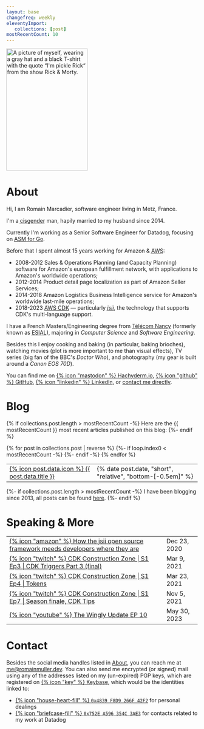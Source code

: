 ```yaml
---
layout: base
changefreq: weekly
eleventyImport:
   collections: [post]
mostRecentCount: 10
---
```

<img class="float-end rounded-xl shadow"
   alt="A picture of myself, wearing a gray hat and a black T-shirt with the quote “I'm pickle Rick“ from the show Rick & Morty."
   width="214" height="321"
   srcset="/img/me.jpg, /img/me@x2.jpg 2x"
   src="/img/me.jpg" />

# About

Hi, I am Romain Marcadier, software engineer living in Metz, France.

I'm a <abbr title="my gender identity corresponds to my sex assigned at birth">cisgender</abbr> man,
hapily married to my husband since 2014.

Currently I'm working as a Senior Software Engineer for Datadog, focusing on
[<abbr title="Application Security Management Libraries">ASM</abbr> for Go][dd-asm].

Before that I spent almost 15 years working for Amazon & <abbr title="Amazon Web Services">
AWS</abbr>:
* <span class="rounded-lg border border-green-900 bg-green-800 text-white px-1">2008-2012</span> Sales & Operations Planning (and Capacity
  Planning) software for Amazon's european fulfillment network, with applications to Amazon's
  worldwide operations;
* <span class="rounded-lg border border-green-900 bg-green-800 text-white px-1">2012-2014</span> Product detail page localization as part of
  Amazon Seller Services;
* <span class="rounded-lg border border-green-900 bg-green-800 text-white px-1">2014-2018</span> Amazon Logistics Business Intelligence
  service for Amazon's worldwide last-mile operations;
* <span class="rounded-lg border border-green-900 bg-green-800 text-white px-1">2018-2023</span>
  [AWS <abbr title="Cloud Development Kit">CDK</abbr>][aws-cdk] &mdash; particularly
  [_jsii_][aws-jsii], the technology that supports CDK's multi-language support.

I have a French Masters/Engineering degree from [Télécom Nancy][tn] (formerly known as
<abbr title="Ecole Supérieure d'Informatique et Applications de Lorraine">ESIAL</abbr>), majoring in
*Computer Science* and *Software Engineering*.

Besides this I enjoy cooking and baking (in particular, baking brioches), watching movies (plot is
more important to me than visual effects), TV series (big fan of the BBC's *Doctor Who*), and
photography (my gear is built around a *Canon EOS 70D*).

You can find me on [{% icon "mastodon" %}&nbsp;Hachyderm.io][hachyderm],
[{% icon "github" %}&nbsp;GitHub][gh], [{% icon "linkedin" %}&nbsp;LinkedIn][linkedin], or [contact me directly](#contact).

[dd-asm]: https://docs.datadoghq.com/security/application_security/
[aws-cdk]: https://github.com/aws/aws-cdk
[aws-jsii]: https://github.com/aws/jsii
[tn]: https://telecomnancy.univ-lorraine.fr/
[hachyderm]: https://hachyderm.io/@Romain
[gh]: https://github.com/RomainMuller
[linkedin]: https://www.linkedin.com/in/romainmuller/

# Blog

{% if collections.post.length > mostRecentCount -%}
Here are the {{ mostRecentCount }} most recent articles published on this blog:
{%- endif %}

<table class="plain border-separate w-full mt-[-0.5em] mb-[1em]">
   <tbody>
      {% for post in collections.post | reverse %}
      {%- if loop.index0 < mostRecentCount -%}
      <tr class="leading-[1.5em]" itemprop="blogPosts" itemscope itemtype="http://schema.org/BlogPosting">
         <td class="border-b-[2px] border-dotted border-gray-400">
            <span class="bg-white pr-[20px] relative left-[-1px] bottom-[-0.5em]"><a href="{{ post.url | url }}">{% icon post.data.icon %}&nbsp;{{ post.data.title }}</a></span>
         </td>
         <td class="text-right w-[12ch]">{% date post.date, "short", "relative", "bottom-[-0.5em]" %}</td>
      </tr>
      {%- endif -%}
      {% endfor %}
   </tbody>
</table>

{%- if collections.post.length > mostRecentCount -%}
I have been blogging since 2013, all posts can be found <a href="/blog">here</a>.
{%- endif %}

# Speaking & More
<table class="plain border-separate w-full mt-[-0.5em] mb-[1em]">
   <tbody>
      <tr class="leading-[1.5em]">
         <td class="border-b-[2px] border-dotted border-gray-400">
            <span class="bg-white pr-[20px] relative left-[-1px] bottom-[-0.5em]">
               <a href="https://aws.amazon.com/fr/blogs/opensource/how-the-jsii-open-source-framework-meets-developers-where-they-are/">{% icon "amazon" %}&nbsp;How the jsii open source framework meeds developers where they are</a>
            </span>
         </td>
         <td class="text-right w-[12ch]"><time class="relative bottom-[-0.5em]" datetime="2020-12-23">Dec 23, 2020</time></td>
      </tr>
      <tr class="blog-post">
         <td class="border-b-[2px] border-dotted border-gray-400">
            <span class="bg-white pr-[20px] relative left-[-1px] bottom-[-0.5em]">
               <a href="https://www.twitch.tv/aws/video/944565768">{% icon "twitch" %}&nbsp;CDK Construction Zone | S1 Ep3 | CDK Triggers Part 3 (final)</a>
            </span>
         </td>
         <td class="text-right w-[12ch]"><time class="relative bottom-[-0.5em]" datetime="2021-03-09">Mar 9, 2021</time></td>
      </tr>
      <tr class="blog-post">
         <td class="border-b-[2px] border-dotted border-gray-400">
            <span class="bg-white pr-[20px] relative left-[-1px] bottom-[-0.5em]">
               <a href="https://www.twitch.tv/aws/video/960287598">{% icon "twitch" %}&nbsp;CDK Construction Zone | S1 Ep4 | Tokens</a>
            </span>
         </td>
         <td class="text-right w-[12ch]"><time class="relative bottom-[-0.5em]" datetime="2021-03-23">Mar 23, 2021</time></td>
      </tr>
      <tr class="blog-post">
         <td class="border-b-[2px] border-dotted border-gray-400">
            <span class="bg-white pr-[20px] relative left-[-1px] bottom-[-0.5em]">
               <a href="https://www.twitch.tv/aws/video/1019059654">{% icon "twitch" %}&nbsp;CDK Construction Zone | S1 Ep7 | Season finale, CDK Tips</a>
            </span>
         </td>
         <td class="text-right w-[12ch]"><time class="relative bottom-[-0.5em]" datetime="2021-11-05">Nov 5, 2021</time></td>
      </tr>
      <tr class="blog-post">
         <td class="border-b-[2px] border-dotted border-gray-400">
            <span class="bg-white pr-[20px] relative left-[-1px] bottom-[-0.5em]">
               <a href="https://www.youtube.com/watch?v=CdMtBLVqhz8">{% icon "youtube" %} The Wingly Update EP 10</a>
            </span>
         </td>
         <td class="text-right w-[12ch]"><time class="relative bottom-[-0.5em]" datetime="2023-05-30">May 30, 2023</time></td>
      </tr>
   </tbody>
</table>

# Contact

Besides the social media handles listed in [About](#about), you can reach me at
[me@romainmuller.dev](mailto:me@romainmuller.dev). You can also send me
encrypted (or signed) mail using any of the addresses listed on my (un-expired)
PGP keys, which are registered on <a href="https://keybase.io/RomainMuller">
{% icon "key" %}&nbsp;Keybase</a>, which would be the identities linked to:
- <a href="https://keybase.io/romainmuller/pgp_keys.asc?fingerprint=882a50770612d2030779ce4b4839f8d9266f42f2">
  {% icon "house-heart-fill" %}&nbsp;<code>0x4839&nbsp;F8D9&nbsp;266F&nbsp;42F2</code></a> for personal dealings
- <a href="https://keybase.io/romainmuller/pgp_keys.asc?fingerprint=5e8765091530d7d58f043626752ea596354c3ae3">
  {% icon "briefcase-fill" %}&nbsp;<code>0x752E&nbsp;A596&nbsp;354C&nbsp;3AE3</code></a> for contacts related to my work at Datadog
